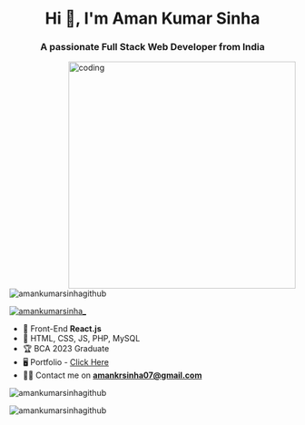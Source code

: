 <h1 align="center">Hi 👋, I'm Aman Kumar Sinha</h1>
<h3 align="center">A passionate Full Stack Web Developer from India</h3>

<img
  align="right"
  alt="coding"
  width="400px"
  src="https://camo.githubusercontent.com/c1dcb74cc1c1835b1d716f5051499a2814c683c806b15f04b0eba492863703e9/68747470733a2f2f63646e2e6472696262626c652e636f6d2f75736572732f3733303730332f73637265656e73686f74732f363538313234332f6176656e746f2e676966"
/>

<p align="left">
  <img
    src="https://komarev.com/ghpvc/?username=amankumarsinhagithub&label=Profile%20views&color=0e75b6&style=flat"
    alt="amankumarsinhagithub"
  />
</p>

<p align="left">
  <a href="https://twitter.com/amankumarsinha_" target="blank"
    ><img
      src="https://img.shields.io/twitter/follow/amankumarsinha_?logo=twitter&style=for-the-badge"
      alt="amankumarsinha_"
  /></a>
</p>

- 🌱 Front-End **React.js**
- 🚀 HTML, CSS, JS, PHP, MySQL
- 🏆 BCA 2023 Graduate
- 🖥️ Portfolio - [Click Here](https://amankumarsinhagithub.github.io/Portfolio/)
- 👨‍💻 Contact me on **amankrsinha07@gmail.com**

<p>
  <img
    align="center"
    src="https://github-readme-stats.vercel.app/api/top-langs/?username=amankumarsinhagithub&theme=nightowl&hide_border=false&include_all_commits=false&count_private=false&layout=compact"
    alt="amankumarsinhagithub"
  />
</p>

<p>
  <img
    align="center"
    src="https://github-readme-streak-stats.herokuapp.com/?user=amankumarsinhagithub&theme=nightowl&hide_border=false"
    alt="amankumarsinhagithub"
  />
</p>


